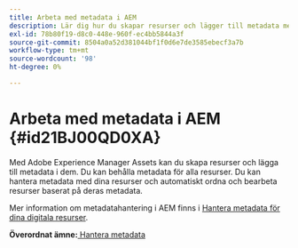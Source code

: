 ```yaml
---
title: Arbeta med metadata i AEM
description: Lär dig hur du skapar resurser och lägger till metadata med Adobe Experience Manager Assets. Hantera metadata från AEM.
exl-id: 78b80f19-d8c0-448e-960f-ec4bb5844a3f
source-git-commit: 8504a0a52d381044bf1f0d6e7de3585ebecf3a7b
workflow-type: tm+mt
source-wordcount: '98'
ht-degree: 0%

---
```


# Arbeta med metadata i AEM {#id21BJ00QD0XA}

Med Adobe Experience Manager Assets kan du skapa resurser och lägga till metadata i dem. Du kan behålla metadata för alla resurser. Du kan hantera metadata med dina resurser och automatiskt ordna och bearbeta resurser baserat på deras metadata.

Mer information om metadatahantering i AEM finns i [Hantera metadata för dina digitala resurser](https://experienceleague.adobe.com/docs/experience-manager-65/assets/using/metadata.html?lang=en).

**Överordnat ämne:**[ Hantera metadata](manage-metadata.md)
